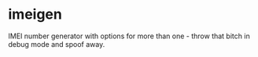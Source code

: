 # imeigen
IMEI number generator with options for more than one - throw that bitch in debug mode and spoof away.
